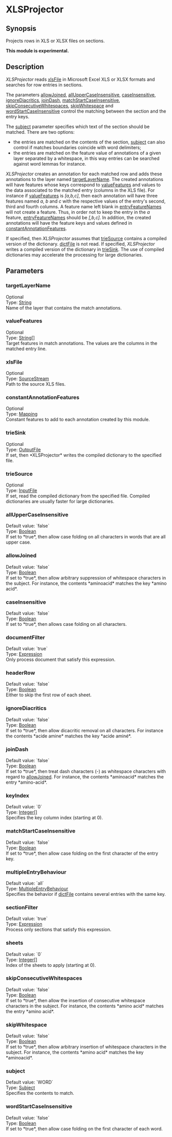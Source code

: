 <h1 class="module">XLSProjector</h1>

## Synopsis

Projects rows in XLS or XLSX files on sections.

**This module is experimental.**

## Description

*XLSProjector* reads <a href="#xlsFile" class="param">xlsFile</a> in Microsoft Excel XLS or XLSX formats and searches for row entries in sections.

The parameters <a href="#allowJoined" class="param">allowJoined</a>, <a href="#allUpperCaseInsensitive" class="param">allUpperCaseInsensitive</a>, <a href="#caseInsensitive" class="param">caseInsensitive</a>, <a href="#ignoreDiacritics" class="param">ignoreDiacritics</a>, <a href="#joinDash" class="param">joinDash</a>, <a href="#matchStartCaseInsensitive" class="param">matchStartCaseInsensitive</a>, <a href="#skipConsecutiveWhitespaces" class="param">skipConsecutiveWhitespaces</a>, <a href="#skipWhitespace" class="param">skipWhitespace</a> and <a href="#wordStartCaseInsensitive" class="param">wordStartCaseInsensitive</a> control the matching between the section and the entry keys.

The <a href="#subject" class="param">subject</a> parameter specifies which text of the section should be matched. There are two options:
  
* the entries are matched on the contents of the section, <a href="#subject" class="param">subject</a> can also control if matches boundaries coincide with word delimiters;
* the entries are matched on the feature value of annotations of a given layer separated by a whitespace, in this way entries can be searched against word lemmas for instance.



*XLSProjector* creates an annotation for each matched row and adds these annotations to the layer named <a href="#targetLayerName" class="param">targetLayerName</a>. The created annotations will have features whose keys correspond to <a href="#valueFeatures" class="param">valueFeatures</a> and values to the data associated to the matched entry (columns in the XLS file). For instance if <a href="#valueFeatures" class="param">valueFeatures</a> is *[a,b,c]*, then each annotation will have three features named *a*, *b* and *c* with the respective values of the entry's second, third and fourth columns. A feature name left blank in <a href="#entryFeatureNames" class="param">entryFeatureNames</a> will not create a feature. Thus, in order not to keep the entry in the *a* feature, <a href="#entryFeatureNames" class="param">entryFeatureNames</a> should be *[,b,c]*. In addition, the created annotations will have the feature keys and values defined in <a href="#constantAnnotationFeatures" class="param">constantAnnotationFeatures</a>.

If specified, then *XLSProjector* assumes that <a href="#trieSource" class="param">trieSource</a> contains a compiled version of the dictionary. <a href="#dictFile" class="param">dictFile</a> is not read. If specified, *XLSProjector* writes a compiled version of the dictionary in <a href="#trieSink" class="param">trieSink</a>. The use of compiled dictionaries may accelerate the processing for large dictionaries.

## Parameters

<h3 name="targetLayerName" class="param">targetLayerName</h3>

<div class="param-level param-level-optional">Optional
</div>
<div class="param-type">Type: <a href="../converter/java.lang.String" class="converter">String</a>
</div>
Name of the layer that contains the match annotations.

<h3 name="valueFeatures" class="param">valueFeatures</h3>

<div class="param-level param-level-optional">Optional
</div>
<div class="param-type">Type: <a href="../converter/java.lang.String[]" class="converter">String[]</a>
</div>
Target features in match annotations. The values are the columns in the matched entry line.

<h3 name="xlsFile" class="param">xlsFile</h3>

<div class="param-level param-level-optional">Optional
</div>
<div class="param-type">Type: <a href="../converter/fr.inra.maiage.bibliome.util.streams.SourceStream" class="converter">SourceStream</a>
</div>
Path to the source XLS files.

<h3 name="constantAnnotationFeatures" class="param">constantAnnotationFeatures</h3>

<div class="param-level param-level-optional">Optional
</div>
<div class="param-type">Type: <a href="../converter/fr.inra.maiage.bibliome.alvisnlp.core.module.types.Mapping" class="converter">Mapping</a>
</div>
Constant features to add to each annotation created by this module.

<h3 name="trieSink" class="param">trieSink</h3>

<div class="param-level param-level-optional">Optional
</div>
<div class="param-type">Type: <a href="../converter/fr.inra.maiage.bibliome.util.files.OutputFile" class="converter">OutputFile</a>
</div>
If set, then *XLSProjector* writes the compiled dictionary to the specified file.

<h3 name="trieSource" class="param">trieSource</h3>

<div class="param-level param-level-optional">Optional
</div>
<div class="param-type">Type: <a href="../converter/fr.inra.maiage.bibliome.util.files.InputFile" class="converter">InputFile</a>
</div>
If set, read the compiled dictionary from the specified file. Compiled dictionaries are usually faster for large dictionaries.

<h3 name="allUpperCaseInsensitive" class="param">allUpperCaseInsensitive</h3>

<div class="param-level param-level-default-value">Default value: `false`
</div>
<div class="param-type">Type: <a href="../converter/java.lang.Boolean" class="converter">Boolean</a>
</div>
If set to *true*, then allow case folding on all characters in words that are all upper case.

<h3 name="allowJoined" class="param">allowJoined</h3>

<div class="param-level param-level-default-value">Default value: `false`
</div>
<div class="param-type">Type: <a href="../converter/java.lang.Boolean" class="converter">Boolean</a>
</div>
If set to *true*, then allow arbitrary suppression of whitespace characters in the subject. For instance, the contents *aminoacid* matches the key *amino acid*.

<h3 name="caseInsensitive" class="param">caseInsensitive</h3>

<div class="param-level param-level-default-value">Default value: `false`
</div>
<div class="param-type">Type: <a href="../converter/java.lang.Boolean" class="converter">Boolean</a>
</div>
If set to *true*, then allows case folding on all characters.

<h3 name="documentFilter" class="param">documentFilter</h3>

<div class="param-level param-level-default-value">Default value: `true`
</div>
<div class="param-type">Type: <a href="../converter/fr.inra.maiage.bibliome.alvisnlp.core.corpus.expressions.Expression" class="converter">Expression</a>
</div>
Only process document that satisfy this expression.

<h3 name="headerRow" class="param">headerRow</h3>

<div class="param-level param-level-default-value">Default value: `false`
</div>
<div class="param-type">Type: <a href="../converter/java.lang.Boolean" class="converter">Boolean</a>
</div>
Either to skip the first row of each sheet.

<h3 name="ignoreDiacritics" class="param">ignoreDiacritics</h3>

<div class="param-level param-level-default-value">Default value: `false`
</div>
<div class="param-type">Type: <a href="../converter/java.lang.Boolean" class="converter">Boolean</a>
</div>
If set to *true*, then allow dicacritic removal on all characters. For instance the contents *acide amine* matches the key *acide aminé*.

<h3 name="joinDash" class="param">joinDash</h3>

<div class="param-level param-level-default-value">Default value: `false`
</div>
<div class="param-type">Type: <a href="../converter/java.lang.Boolean" class="converter">Boolean</a>
</div>
If set to *true*, then treat dash characters (-) as whitespace characters with regard to <a href="#allowJoined" class="param">allowJoined</a>. For instance, the contents *aminoacid* matches the entry *amino-acid*.

<h3 name="keyIndex" class="param">keyIndex</h3>

<div class="param-level param-level-default-value">Default value: `0`
</div>
<div class="param-type">Type: <a href="../converter/java.lang.Integer[]" class="converter">Integer[]</a>
</div>
Specifies the key column index (starting at 0).

<h3 name="matchStartCaseInsensitive" class="param">matchStartCaseInsensitive</h3>

<div class="param-level param-level-default-value">Default value: `false`
</div>
<div class="param-type">Type: <a href="../converter/java.lang.Boolean" class="converter">Boolean</a>
</div>
If set to *true*, then allow case folding on the first character of the entry key.

<h3 name="multipleEntryBehaviour" class="param">multipleEntryBehaviour</h3>

<div class="param-level param-level-default-value">Default value: `all`
</div>
<div class="param-type">Type: <a href="../converter/fr.inra.maiage.bibliome.alvisnlp.bibliomefactory.modules.trie.MultipleEntryBehaviour" class="converter">MultipleEntryBehaviour</a>
</div>
Specifies the behavior if <a href="#dictFile" class="param">dictFile</a> contains several entries with the same key.

<h3 name="sectionFilter" class="param">sectionFilter</h3>

<div class="param-level param-level-default-value">Default value: `true`
</div>
<div class="param-type">Type: <a href="../converter/fr.inra.maiage.bibliome.alvisnlp.core.corpus.expressions.Expression" class="converter">Expression</a>
</div>
Process only sections that satisfy this expression.

<h3 name="sheets" class="param">sheets</h3>

<div class="param-level param-level-default-value">Default value: `0`
</div>
<div class="param-type">Type: <a href="../converter/java.lang.Integer[]" class="converter">Integer[]</a>
</div>
Index of the sheets to apply (starting at 0).

<h3 name="skipConsecutiveWhitespaces" class="param">skipConsecutiveWhitespaces</h3>

<div class="param-level param-level-default-value">Default value: `false`
</div>
<div class="param-type">Type: <a href="../converter/java.lang.Boolean" class="converter">Boolean</a>
</div>
If set to *true*, then allow the insertion of consecutive whitespace characters in the subject. For instance, the contents *amino  acid* matches the entry *amino acid*.

<h3 name="skipWhitespace" class="param">skipWhitespace</h3>

<div class="param-level param-level-default-value">Default value: `false`
</div>
<div class="param-type">Type: <a href="../converter/java.lang.Boolean" class="converter">Boolean</a>
</div>
If set to *true*, then allow arbitrary insertion of whitespace characters in the subject. For instance, the contents *amino acid* matches the key *aminoacid*.

<h3 name="subject" class="param">subject</h3>

<div class="param-level param-level-default-value">Default value: `WORD`
</div>
<div class="param-type">Type: <a href="../converter/fr.inra.maiage.bibliome.alvisnlp.bibliomefactory.modules.trie.Subject" class="converter">Subject</a>
</div>
Specifies the contents to match.

<h3 name="wordStartCaseInsensitive" class="param">wordStartCaseInsensitive</h3>

<div class="param-level param-level-default-value">Default value: `false`
</div>
<div class="param-type">Type: <a href="../converter/java.lang.Boolean" class="converter">Boolean</a>
</div>
If set to *true*, then allow case folding on the first character of each word.

